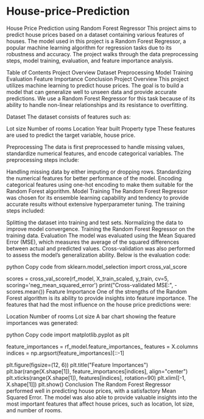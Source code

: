 # House-price-Prediction
House Price Prediction using Random Forest Regressor
This project aims to predict house prices based on a dataset containing various features of houses. The model used in this project is a Random Forest Regressor, a popular machine learning algorithm for regression tasks due to its robustness and accuracy. The project walks through the data preprocessing steps, model training, evaluation, and feature importance analysis.

Table of Contents
Project Overview
Dataset
Preprocessing
Model Training
Evaluation
Feature Importance
Conclusion
Project Overview
This project utilizes machine learning to predict house prices. The goal is to build a model that can generalize well to unseen data and provide accurate predictions. We use a Random Forest Regressor for this task because of its ability to handle non-linear relationships and its resistance to overfitting.

Dataset
The dataset consists of features such as:

Lot size
Number of rooms
Location
Year built
Property type
These features are used to predict the target variable, house price.

Preprocessing
The data is first preprocessed to handle missing values, standardize numerical features, and encode categorical variables. The preprocessing steps include:

Handling missing data by either imputing or dropping rows.
Standardizing the numerical features for better performance of the model.
Encoding categorical features using one-hot encoding to make them suitable for the Random Forest algorithm.
Model Training
The Random Forest Regressor was chosen for its ensemble learning capability and tendency to provide accurate results without extensive hyperparameter tuning. The training steps included:

Splitting the dataset into training and test sets.
Normalizing the data to improve model convergence.
Training the Random Forest Regressor on the training data.
Evaluation
The model was evaluated using the Mean Squared Error (MSE), which measures the average of the squared differences between actual and predicted values. Cross-validation was also performed to assess the model’s generalization ability. Below is the evaluation code:

python
Copy code
from sklearn.model_selection import cross_val_score

scores = cross_val_score(rf_model, X_train_scaled, y_train, cv=5, scoring='neg_mean_squared_error')
print("Cross-validated MSE:", -scores.mean())
Feature Importance
One of the strengths of the Random Forest algorithm is its ability to provide insights into feature importance. The features that had the most influence on the house price predictions were:

Location
Number of rooms
Lot size
A bar chart showing the feature importances was generated:

python
Copy code
import matplotlib.pyplot as plt

feature_importances = rf_model.feature_importances_
features = X.columns
indices = np.argsort(feature_importances)[::-1]

plt.figure(figsize=(12, 6))
plt.title("Feature Importances")
plt.bar(range(X.shape[1]), feature_importances[indices], align="center")
plt.xticks(range(X.shape[1]), features[indices], rotation=90)
plt.xlim([-1, X.shape[1]])
plt.show()
Conclusion
The Random Forest Regressor performed well in predicting house prices, with a satisfactory Mean Squared Error. The model was also able to provide valuable insights into the most important features that affect house prices, such as location, lot size, and number of rooms.
